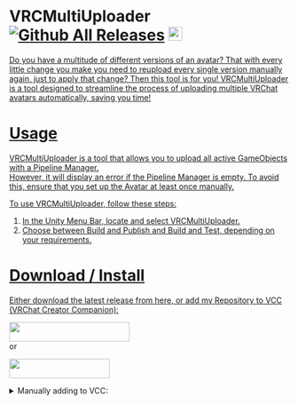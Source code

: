# VRCMultiUploader [![Github All Releases](https://img.shields.io/github/downloads/i5ucc/VRCMultiUploader/total.svg)](https://github.com/I5UCC/VRCMultiUploader/releases/latest) <a href='https://ko-fi.com/i5ucc' target='_blank'><img height='35' style='border:0px;height:25px;' src='https://az743702.vo.msecnd.net/cdn/kofi3.png?v=0' border='0' alt='Buy Me a Coffee at ko-fi.com' />

Do you have a multitude of different versions of an avatar? That with every little change you make you need to reupload every single version manually again, just to apply that change? Then this tool is for you!
VRCMultiUploader is a tool designed to streamline the process of uploading multiple VRChat avatars automatically, saving you time!

# Usage

VRCMultiUploader is a tool that allows you to upload all active GameObjects with a Pipeline Manager. <br>
However, it will display an error if the Pipeline Manager is empty. To avoid this, ensure that you set up the Avatar at least once manually.

To use VRCMultiUploader, follow these steps:
1. In the Unity Menu Bar, locate and select VRCMultiUploader.
2. Choose between Build and Publish and Build and Test, depending on your requirements.

# Download / Install

Either download the latest release from here, or add my Repository to VCC (VRChat Creator Companion): <br>

[<img src="https://github.com/I5UCC/VRCMultiUploader/assets/43730681/62c783f6-4f7a-480b-a474-3adc4a207259"  width="217" height="35">](https://i5ucc.github.io/vpm/VRCMultiUploader.html) <br>
or <br>

[<img src="https://user-images.githubusercontent.com/43730681/235304229-ce2b4689-4945-4282-967e-40bfbf8ebf54.png"  width="181" height="35">](https://i5ucc.github.io/vpm/main.html) <br>

<details>
  <summary>Manually adding to VCC:</summary>
  
  1. Open VCC
  2. Click "Settings" in the bottom left
  3. Click the "Packages" tab at the top
  4. Click "Add Repository" in the top right
  5. Paste `https://i5ucc.github.io/vpm/VRC-ASL_Gestures.json` into the text field and click "Add"
  6. Click "I understand, Add Repository" in the popup after reading its contents
  7. Activate the checkbox next to the repository "VRC-ASL_Gestures"
  
  PS: You can also add `https://i5ucc.github.io/vpm/main.json` to add all of my projects (and future ones) to VCC.
</details>


